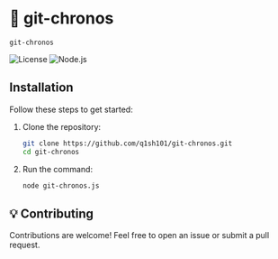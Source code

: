 # 🤖 git-chronos

`git-chronos`

![License](https://img.shields.io/badge/license-MIT-red.svg)
![Node.js](https://img.shields.io/badge/Node.js-14%2B-green.svg)

## Installation

Follow these steps to get started:

1. Clone the repository:
    ```bash
    git clone https://github.com/q1sh101/git-chronos.git
    cd git-chronos
    ```

2. Run the command:
    ```bash
    node git-chronos.js 
    ```

## 💡 Contributing
Contributions are welcome! Feel free to open an issue or submit a pull request.


